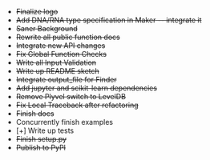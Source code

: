 * ~~Finalize logo~~
* ~~Add DNA/RNA type specification in Maker -- integrate it~~
* ~~Saner Background~~
* ~~Rewrite all public function docs~~
* ~~Integrate new API changes~~
* ~~Fix Global Function Checks~~
* ~~Write all Input Validation~~
* ~~Write up README sketch~~
* ~~Integrate output_file for Finder~~
* ~~Add jupyter and scikit-learn dependencies~~
* ~~Remove Plyvel switch to LevelDB~~
* ~~Fix Local Traceback after refactoring~~
* ~~Finish docs~~
* Concurrently finish examples
* [+] Write up tests
* ~~Finish setup.py~~
* ~~Publish to PyPI~~